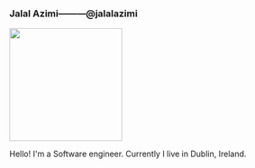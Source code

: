 ### Jalal Azimi———@jalalazimi

<p>
  <img src="https://media.giphy.com/media/du3J3cXyzhj75IOgvA/giphy.gif" width="200"/>
</p>

Hello! I'm a Software engineer. Currently I live in Dublin, Ireland.
